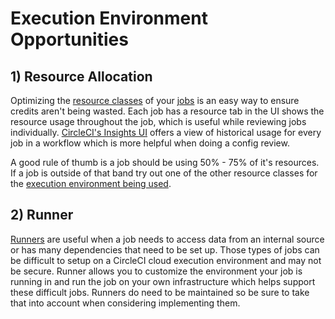 # Execution Environment Opportunities

## 1) Resource Allocation

Optimizing the [resource classes](https://circleci.com/docs/glossary/#resource-class) of your [jobs](https://circleci.com/docs/glossary/#job) is an easy way to ensure credits aren't being wasted. Each job has a resource tab in the UI shows the resource usage throughout the job, which is useful while reviewing jobs individually. [CircleCI's Insights UI](https://circleci.com/docs/resource-class-overview/#resource-class-insights) offers a view of historical usage for every job in a workflow which is more helpful when doing a config review.

A good rule of thumb is a job should be using 50% - 75% of it's resources. If a job is outside of that band try out one of the other resource classes for the [execution environment being used](https://circleci.com/product/features/resource-classes/).

## 2) Runner

<!-- I don't like the word difficult here -->

[Runners](https://circleci.com/docs/runner-overview/) are useful when a job needs to access data from an internal source or has many dependencies that need to be set up. Those types of jobs can be difficult to setup on a CircleCI cloud execution environment and may not be secure. Runner allows you to customize the environment your job is running in and run the job on your own infrastructure which helps support these difficult jobs. Runners do need to be maintained so be sure to take that into account when considering implementing them.